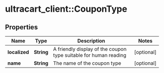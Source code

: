 # ultracart_client::CouponType

## Properties
Name | Type | Description | Notes
------------ | ------------- | ------------- | -------------
**localized** | **String** | A friendly display of the coupon type suitable for human reading | [optional] 
**name** | **String** | The name of the coupon type | [optional] 


